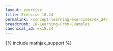 ```yaml
---
layout: exercise
title: Exercise 18.24
permalink: /concept-learning-exercises/ex_24/
breadcrumb: 18-Learning-From-Examples
canonical_id: ex18.24
---
```


{% include mathjax_support %}
